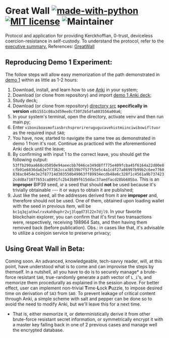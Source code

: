 # Great Wall [![made-with-python](https://img.shields.io/badge/Made%20with-Python-1f425f.svg)](https://www.python.org/) [![MIT license](https://img.shields.io/badge/License-MIT-blue.svg)](https://lbesson.mit-license.org/) ![Maintainer](https://img.shields.io/badge/maintainer-Yuri_S_Villas_Boas-red)

Protocol and application for providing Kerckhoffian, 0-trust, deviceless coercion-resistance in self-custody. To understand the protocol, refer to the [executive summary.](./executive_summary.md)
References: [GreatWall](https://linktr.ee/greatwallt3)

## Reproducing Demo 1 Experiment:

The follow steps will allow easy memorization of the path demonstrated in [demo 1](https://drive.proton.me/urls/GQZDRPBKE8#33ZVNJBXKAMd) within as little as 1-2 hours:

1. Download, install, and learn how to use [Anki](https://apps.ankiweb.net/) in your system;
2. Download (or clone from repository) and import [demo 1 Anki deck](https://github.com/Yuri-SVB/Great_Wall/blob/main/demos/GW_procedural_memory_1.apkg);
3. Study deck;
4. Download (or clone from repository) [directory src](./src) **specifically in version** ```e8b1551c08a3d59ee8cf30f2b5dfa803556a00a6```;
5. In your system's terminal, open the directory, activate venv and then run main.py;
6. Enter ```viboniboasmofiasbrchsprorirerugugucavehistmiinciwibowifltuor``` as the required input ```SA0```;
7. You have, now, started to navigate the same tree as demonstrated in demo 1 from it's root. Continue as practiced with the aforementioned Anki deck until the leave;
8. By confirming with input 1 to the correct leave, you should get the following output: ```53ffb290aa668cd5050e94aeecbb7046ce349d8ff775e409fcba45f6164a22d00e8cfb91e6836da62e7f7362cca30539b7f57f55e5c4a1cdf27a86997b99b2c6ee7760838ac0454e3e2f87714d303550b49063ff89934ecdb48e6c328f1c4561a9b7374232cdd8a71077653ca8091fc2b43b89f615ddac37aedfacd28bb605ba```. This is an **improper** BIP39 seed, _ie_ a seed that should **not** be used because it's trivially obtainable --- it or ways to obtain it are published;
9. Just like the seed, all the addresses derived from it are **improper** and, therefore should not be used. One of them, obtained upon loading wallet with the seed in previous item, will be ```bc1q3qjatkwlrxvkah0uphr2vj3lqqd73l22n7djl9```. In your favorite blockchain explorer, you can confirm that it's first two transactions were, respectively, receiving 198964 Sats, and then having them removed back (before publication). Obs.: in cases like that, it's advisable to utilize a coinjoin service to preserve privacy;

## Using Great Wall in Beta:

Coming soon. An advanced, knowledgeable, tech-savvy reader, will, at this point, have understood what is to come and can improvise the steps by themself. In a nutshell, all you have to do is to securely manage* a brute-force resistant ```SA0```, true-randomly generate a path vector of ```L_i```'s, and memorize them procedurally as explained in the session above. For better effect, user can implement non-trivial **T**ime-**L**ock **P**uzzle, to impose desired time on derivation of ```SA3``` from ```SA0```. To prevent leakage of critical content through Anki, a simple scheme with salt and pepper can be done so to avoid the need to modify Anki, but we'll leave this for a next time.

* That is, either memorize it, or deterministically derive it from other brute-force resistant secret information, or symmetrically encrypt it with a master key falling back in one of 2 previous cases and manage well the encrypted database.

